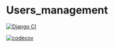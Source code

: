 # Users_management

[![Django CI](https://github.com/alainburindi/django_users_management/actions/workflows/django.yml/badge.svg)](https://github.com/alainburindi/django_users_management/actions/workflows/django.yml)

[![codecov](https://codecov.io/gh/alainburindi/django_users_management/branch/main/graph/badge.svg?token=Q4IHETDJPC)](https://codecov.io/gh/alainburindi/django_users_management)
